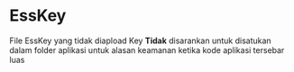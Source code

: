 # EssKey
File EssKey yang tidak diapload
Key **Tidak** disarankan untuk disatukan dalam folder aplikasi untuk alasan keamanan ketika kode aplikasi tersebar luas 
